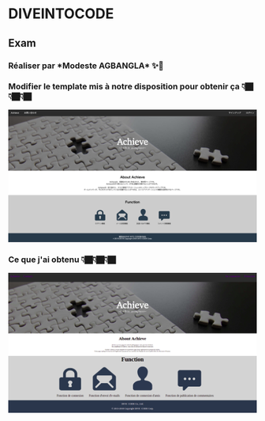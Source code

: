 <h1>DIVEINTOCODE</h1>
<h2>Exam</h2>
<h3>Réaliser par *Modeste AGBANGLA* ✨🌹 </h3>
<h3>Modifier le template mis à notre disposition pour obtenir ça 👇🏿👇🏿👇🏿 </h3>
<img src="images/a_obtenir.png">
</hr>
</hr>
<h3>Ce que j'ai obtenu 👇🏿👇🏿👇🏿  </h3>
<img src="images/capture.png">